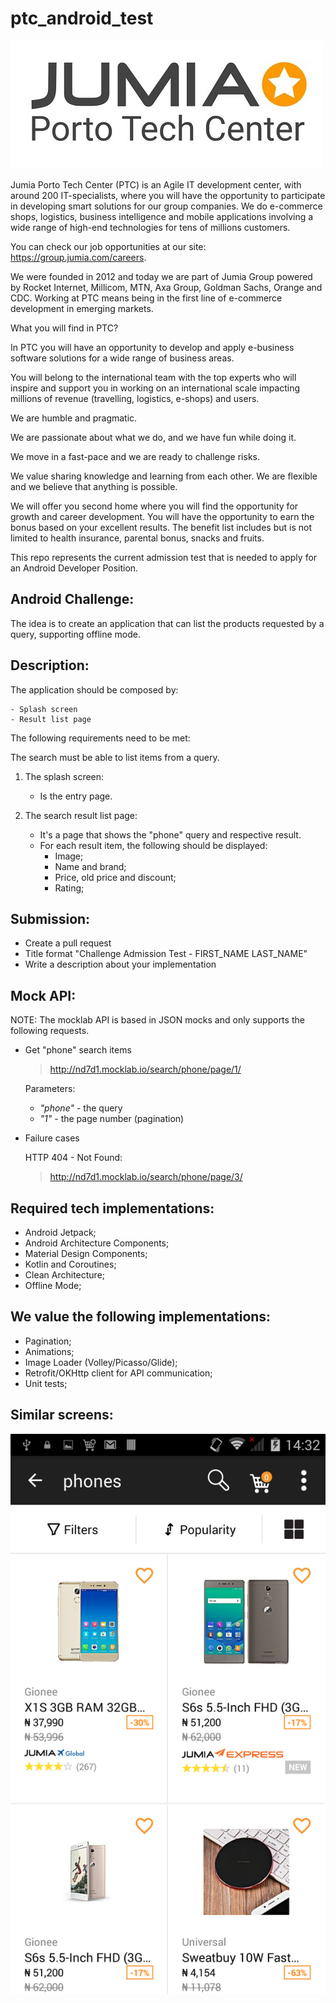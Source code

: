 # ptc_android_test

![alt tag](screen-porto-tech-center.jpg)

Jumia Porto Tech Center (PTC) is an Agile IT development center, with around 200 IT-specialists, 
where you will have the opportunity to participate in developing smart solutions for our group companies. 
We do e-commerce shops, logistics, business intelligence and mobile applications involving a wide range of high-end technologies for tens of millions customers.  

You can check our job opportunities at our site: https://group.jumia.com/careers.  

We were founded in 2012 and today we are part of Jumia Group powered by Rocket Internet, Millicom, MTN, Axa Group, 
Goldman Sachs, Orange and CDC.   Working at PTC means being in the first line of e-commerce development in emerging markets.  

What you will find in PTC?  

In PTC you will have an opportunity to develop and apply e-business software solutions for a wide range of business areas. 

You will belong to the international team with the top experts who will inspire and support you in working on an international scale impacting millions of revenue (travelling, logistics, e-shops) and users. 

We are humble and pragmatic. 

We are passionate about what we do, and we have fun while doing it. 

We move in a fast-pace and we are ready to challenge risks. 

We value sharing knowledge and learning from each other. We are flexible and we believe that anything is possible. 

We will offer you second home where you will find the opportunity for growth and career development.
You will have the opportunity to earn the bonus based on your excellent results. 
The benefit list includes but is not limited to health insurance, parental bonus, snacks and fruits.

This repo represents the current admission test that is needed to apply for an Android Developer Position.

Android Challenge:
-

The idea is to create an application that can list the products requested by a query, supporting offline mode.

Description:
-

The application should be composed by:

    - Splash screen 
    - Result list page 

The following requirements need to be met:

The search must be able to list items from a query.

1. The splash screen:
    - Is the entry page. 

2. The search result list page:
    - It's a page that shows the "phone" query and respective result.
    - For each result item, the following should be displayed:
        - Image;
        - Name and brand;
        - Price, old price and discount;
        - Rating;

Submission:
-

- Create a pull request
- Title format "Challenge Admission Test - FIRST_NAME LAST_NAME"
- Write a description about your implementation


Mock API: 
-

NOTE: The mocklab API is based in JSON mocks and only supports the following requests.


- Get "phone" search items

    > http://nd7d1.mocklab.io/search/phone/page/1/

    Parameters:
    - *"phone"* - the query
    - *"1"* - the page number (pagination)
    
    
- Failure cases
    
    HTTP 404 - Not Found:
    > http://nd7d1.mocklab.io/search/phone/page/3/


Required tech implementations:
-
- Android Jetpack;
- Android Architecture Components;
- Material Design Components;
- Kotlin and Coroutines;
- Clean Architecture;
- Offline Mode;


We value the following implementations:
-
- Pagination;
- Animations;
- Image Loader (Volley/Picasso/Glide);
- Retrofit/OKHttp client for API communication;
- Unit tests;


Similar screens:
-

![Screenshot](screen_1.jpg)
